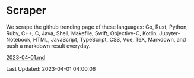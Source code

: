 # Scraper

We scrape the github trending page of these languages: Go, Rust, Python, Ruby, C++, C, Java, Shell, Makefile, Swift, Objective-C, Kotlin, Jupyter-Notebook, HTML, JavaScript, TypeScript, CSS, Vue, TeX, Markdown, and push a markdown result everyday.

[2023-04-01.md](https://github.com/yangwenmai/github-trending-backup/blob/master/2023-04-01.md)

Last Updated: 2023-04-01 04:00:06